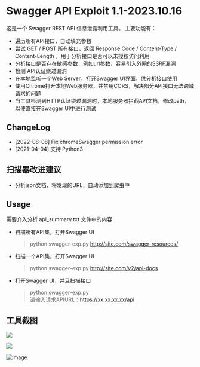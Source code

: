 # **Swagger API Exploit 1.1-2023.10.16**

这是一个 Swagger REST API 信息泄露利用工具。 主要功能有：

* 遍历所有API接口，自动填充参数
* 尝试 GET / POST 所有接口，返回 Response Code / Content-Type / Content-Length ，用于分析接口是否可以未授权访问利用
* 分析接口是否存在敏感参数，例如url参数，容易引入外网的SSRF漏洞
* 检测 API认证绕过漏洞
* 在本地监听一个Web Server，打开Swagger UI界面，供分析接口使用
* 使用Chrome打开本地Web服务器，并禁用CORS，解决部分API接口无法跨域请求的问题
* 当工具检测到HTTP认证绕过漏洞时，本地服务器拦截API文档，修改path，以便直接在Swagger UI中进行测试

## ChangeLog
* [2022-08-08] Fix chromeSwagger permission error
* [2021-04-04] 支持 Python3 

## 扫描器改进建议

* 分析json文档，将发现的URL，自动添加到爬虫中

## Usage

需要介入分析 api_summary.txt 文件中的内容

* 扫描所有API集，打开Swagger UI

  > python swagger-exp.py http://site.com/swagger-resources/

* 扫描一个API集，打开Swagger UI

  > python swagger-exp.py http://site.com/v2/api-docs

* 打开Swagger UI，并且扫描接口

  > python swagger-exp.py<br>
  > 请输入请求APIURL：https://xx.xx.xx.xx/api

## 工具截图

![](screenshot.png)

![](screenshot2.png)

![image](https://github.com/ZcR1c/swagger-exp_1016/assets/37270009/3a36eb59-203b-47c0-9cdb-5bcdb5c6a886)

